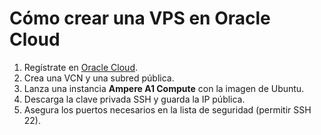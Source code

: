 # Cómo crear una VPS en Oracle Cloud

1. Regístrate en [Oracle Cloud](https://www.oracle.com/cloud/free/).
2. Crea una VCN y una subred pública.
3. Lanza una instancia **Ampere A1 Compute** con la imagen de Ubuntu.
4. Descarga la clave privada SSH y guarda la IP pública.
5. Asegura los puertos necesarios en la lista de seguridad (permitir SSH 22).
